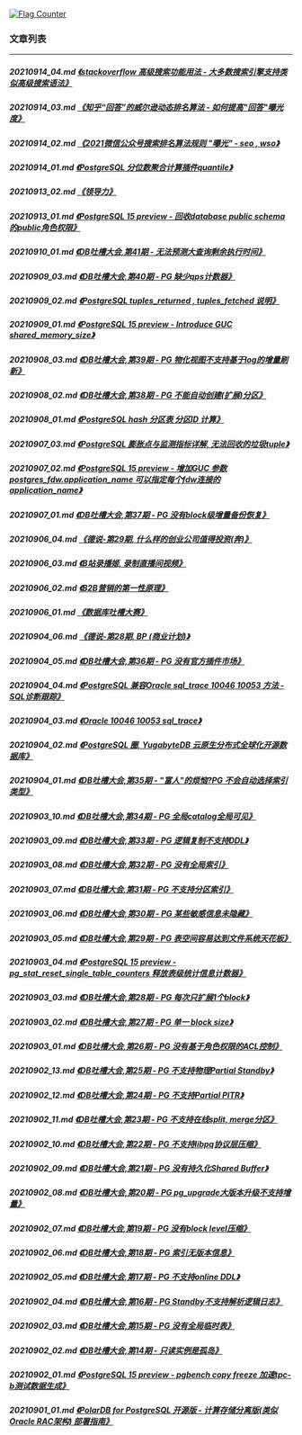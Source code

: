 <a rel="nofollow" href="http://info.flagcounter.com/h9V1"  ><img src="http://s03.flagcounter.com/count/h9V1/bg_FFFFFF/txt_000000/border_CCCCCC/columns_2/maxflags_12/viewers_0/labels_0/pageviews_0/flags_0/"  alt="Flag Counter"  border="0"  ></a>  
  
### 文章列表  
----  
##### 20210914_04.md   [《stackoverflow 高级搜索功能用法 - 大多数搜索引擎支持类似高级搜索语法》](20210914_04.md)  
##### 20210914_03.md   [《知乎“回答”的威尔逊动态排名算法 - 如何提高"回答"曝光度》](20210914_03.md)  
##### 20210914_02.md   [《2021微信公众号搜索排名算法规则 "曝光" - seo , wso》](20210914_02.md)  
##### 20210914_01.md   [《PostgreSQL 分位数聚合计算插件quantile》](20210914_01.md)  
##### 20210913_02.md   [《领导力》](20210913_02.md)  
##### 20210913_01.md   [《PostgreSQL 15 preview - 回收database public schema的public角色权限》](20210913_01.md)  
##### 20210910_01.md   [《DB吐槽大会,第41期 - 无法预测大查询剩余执行时间》](20210910_01.md)  
##### 20210909_03.md   [《DB吐槽大会,第40期 - PG 缺少qps计数器》](20210909_03.md)  
##### 20210909_02.md   [《PostgreSQL tuples_returned , tuples_fetched 说明》](20210909_02.md)  
##### 20210909_01.md   [《PostgreSQL 15 preview - Introduce GUC shared_memory_size》](20210909_01.md)  
##### 20210908_03.md   [《DB吐槽大会,第39期 - PG 物化视图不支持基于log的增量刷新》](20210908_03.md)  
##### 20210908_02.md   [《DB吐槽大会,第38期 - PG 不能自动创建(扩展)分区》](20210908_02.md)  
##### 20210908_01.md   [《PostgreSQL hash 分区表 分区ID 计算》](20210908_01.md)  
##### 20210907_03.md   [《PostgreSQL 膨胀点与监测指标详解, 无法回收的垃圾tuple》](20210907_03.md)  
##### 20210907_02.md   [《PostgreSQL 15 preview - 增加GUC 参数 postgres_fdw.application_name 可以指定每个fdw连接的application_name》](20210907_02.md)  
##### 20210907_01.md   [《DB吐槽大会,第37期 - PG 没有block级增量备份恢复》](20210907_01.md)  
##### 20210906_04.md   [《德说-第29期, 什么样的创业公司值得投资(奔)》](20210906_04.md)  
##### 20210906_03.md   [《B站录播姬, 录制直播间视频》](20210906_03.md)  
##### 20210906_02.md   [《B2B营销的第一性原理》](20210906_02.md)  
##### 20210906_01.md   [《数据库吐槽大赛》](20210906_01.md)  
##### 20210904_06.md   [《德说-第28期, BP (商业计划)》](20210904_06.md)  
##### 20210904_05.md   [《DB吐槽大会,第36期 - PG 没有官方插件市场》](20210904_05.md)  
##### 20210904_04.md   [《PostgreSQL 兼容Oracle sql_trace 10046 10053 方法 - SQL诊断跟踪》](20210904_04.md)  
##### 20210904_03.md   [《Oracle 10046 10053 sql_trace》](20210904_03.md)  
##### 20210904_02.md   [《PostgreSQL 圈, YugabyteDB 云原生分布式全球化开源数据库》](20210904_02.md)  
##### 20210904_01.md   [《DB吐槽大会,第35期 - "富人"的烦恼?PG 不会自动选择索引类型》](20210904_01.md)  
##### 20210903_10.md   [《DB吐槽大会,第34期 - PG 全局catalog全局可见》](20210903_10.md)  
##### 20210903_09.md   [《DB吐槽大会,第33期 - PG 逻辑复制不支持DDL》](20210903_09.md)  
##### 20210903_08.md   [《DB吐槽大会,第32期 - PG 没有全局索引》](20210903_08.md)  
##### 20210903_07.md   [《DB吐槽大会,第31期 - PG 不支持分区索引》](20210903_07.md)  
##### 20210903_06.md   [《DB吐槽大会,第30期 - PG 某些敏感信息未隐藏》](20210903_06.md)  
##### 20210903_05.md   [《DB吐槽大会,第29期 - PG 表空间容易达到文件系统天花板》](20210903_05.md)  
##### 20210903_04.md   [《PostgreSQL 15 preview - pg_stat_reset_single_table_counters 释放表级统计信息计数器》](20210903_04.md)  
##### 20210903_03.md   [《DB吐槽大会,第28期 - PG 每次只扩展1个block》](20210903_03.md)  
##### 20210903_02.md   [《DB吐槽大会,第27期 - PG 单一 block size》](20210903_02.md)  
##### 20210903_01.md   [《DB吐槽大会,第26期 - PG 没有基于角色权限的ACL控制》](20210903_01.md)  
##### 20210902_13.md   [《DB吐槽大会,第25期 - PG 不支持物理Partial Standby》](20210902_13.md)  
##### 20210902_12.md   [《DB吐槽大会,第24期 - PG 不支持Partial PITR》](20210902_12.md)  
##### 20210902_11.md   [《DB吐槽大会,第23期 - PG 不支持在线split, merge分区》](20210902_11.md)  
##### 20210902_10.md   [《DB吐槽大会,第22期 - PG 不支持libpq协议层压缩》](20210902_10.md)  
##### 20210902_09.md   [《DB吐槽大会,第21期 - PG 没有持久化Shared Buffer》](20210902_09.md)  
##### 20210902_08.md   [《DB吐槽大会,第20期 - PG pg_upgrade大版本升级不支持增量》](20210902_08.md)  
##### 20210902_07.md   [《DB吐槽大会,第19期 - PG 没有block level压缩》](20210902_07.md)  
##### 20210902_06.md   [《DB吐槽大会,第18期 - PG 索引无版本信息》](20210902_06.md)  
##### 20210902_05.md   [《DB吐槽大会,第17期 - PG 不支持online DDL》](20210902_05.md)  
##### 20210902_04.md   [《DB吐槽大会,第16期 - PG Standby不支持解析逻辑日志》](20210902_04.md)  
##### 20210902_03.md   [《DB吐槽大会,第15期 - PG 没有全局临时表》](20210902_03.md)  
##### 20210902_02.md   [《DB吐槽大会,第14期 - 只读实例是孤岛》](20210902_02.md)  
##### 20210902_01.md   [《PostgreSQL 15 preview - pgbench copy freeze 加速tpc-b测试数据生成》](20210902_01.md)  
##### 20210901_01.md   [《PolarDB for PostgreSQL 开源版 - 计算存储分离版(类似Oracle RAC架构) 部署指南》](20210901_01.md)  

